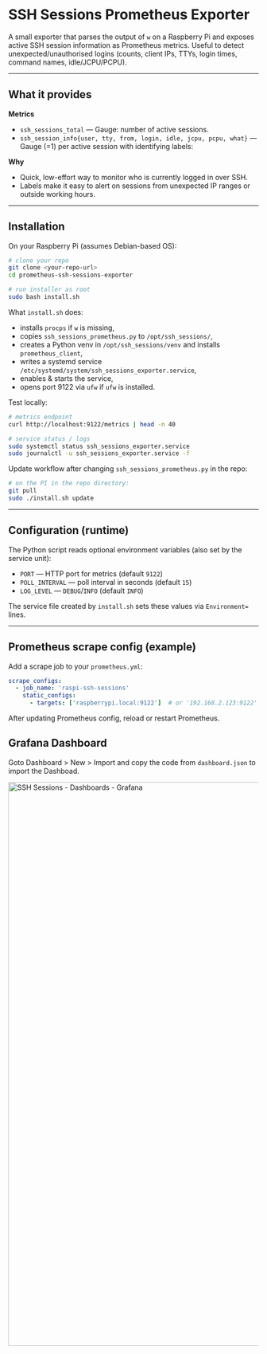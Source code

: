 # SSH Sessions Prometheus Exporter

A small exporter that parses the output of `w` on a Raspberry Pi and exposes active SSH session information as Prometheus metrics.
Useful to detect unexpected/unauthorised logins (counts, client IPs, TTYs, login times, command names, idle/JCPU/PCPU).

---

## What it provides

**Metrics**

* `ssh_sessions_total` — Gauge: number of active sessions.
* `ssh_session_info{user, tty, from, login, idle, jcpu, pcpu, what}` — Gauge (=1) per active session with identifying labels:

**Why**

* Quick, low-effort way to monitor who is currently logged in over SSH.
* Labels make it easy to alert on sessions from unexpected IP ranges or outside working hours.

---

## Installation

On your Raspberry Pi (assumes Debian-based OS):

```bash
# clone your repo
git clone <your-repo-url>
cd prometheus-ssh-sessions-exporter

# run installer as root
sudo bash install.sh
```

What `install.sh` does:

* installs `procps` if `w` is missing,
* copies `ssh_sessions_prometheus.py` to `/opt/ssh_sessions/`,
* creates a Python venv in `/opt/ssh_sessions/venv` and installs `prometheus_client`,
* writes a systemd service `/etc/systemd/system/ssh_sessions_exporter.service`,
* enables & starts the service,
* opens port 9122 via `ufw` if `ufw` is installed.

Test locally:

```bash
# metrics endpoint
curl http://localhost:9122/metrics | head -n 40

# service status / logs
sudo systemctl status ssh_sessions_exporter.service
sudo journalctl -u ssh_sessions_exporter.service -f
```

Update workflow after changing `ssh_sessions_prometheus.py` in the repo:

```bash
# on the PI in the repo directory:
git pull
sudo ./install.sh update
```

---

## Configuration (runtime)

The Python script reads optional environment variables (also set by the service unit):

* `PORT` — HTTP port for metrics (default `9122`)
* `POLL_INTERVAL` — poll interval in seconds (default `15`)
* `LOG_LEVEL` — `DEBUG`/`INFO` (default `INFO`)

The service file created by `install.sh` sets these values via `Environment=` lines.

---

## Prometheus scrape config (example)

Add a scrape job to your `prometheus.yml`:

```yaml
scrape_configs:
  - job_name: 'raspi-ssh-sessions'
    static_configs:
      - targets: ['raspberrypi.local:9122']  # or '192.168.2.123:9122'
```

After updating Prometheus config, reload or restart Prometheus.

## Grafana Dashboard

Goto Dashboard > New > Import and copy the code from `dashboard.json` to import the Dashboad.

<img width="1558" height="1132" alt="SSH Sessions - Dashboards - Grafana" src="https://github.com/user-attachments/assets/74c2edc0-fe2d-4575-aa52-dedd695393d1" />


